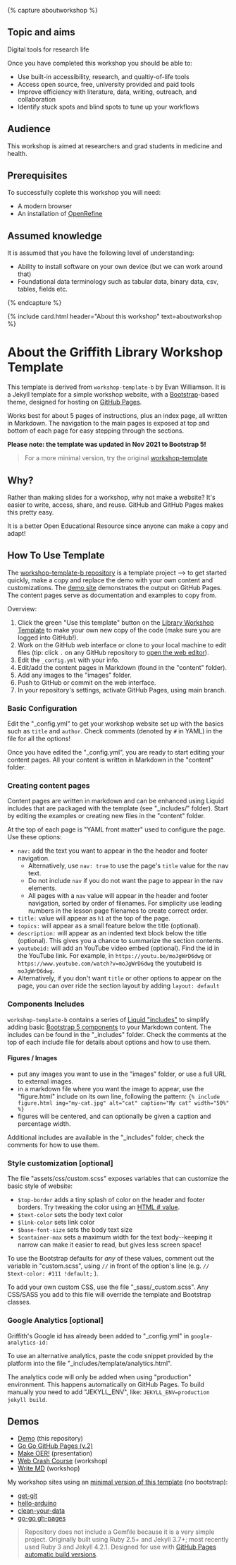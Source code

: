 {% capture aboutworkshop %}

## Topic and aims

Digital tools for research life

Once you have completed this workshop you should be able to:

- Use built-in accessibility, research, and qualtiy-of-life tools
- Access open source, free, university provided and paid tools
- Improve efficiency with literature, data, writing, outreach, and collaboration
- Identify stuck spots and blind spots to tune up your workflows

## Audience

This workshop is aimed at researchers and grad students in medicine and health.

## Prerequisites

To successfully coplete this workshop you will need: 

- A modern browser
- An installation of [OpenRefine](https://openrefine.org)

## Assumed knowledge

It is assumed that you have the following level of understanding:

- Ability to install software on your own device (but we can work around that)
- Foundational data terminology such as tabular data, binary data, csv, tables, fields etc.

{% endcapture %}

{% include card.html header="About this workshop" text=aboutworkshop %}

# About the Griffith Library Workshop Template

This template is derived from `workshop-template-b` by Evan Williamson. It is a Jekyll template for a simple workshop website, with a [Bootstrap](https://getbootstrap.com/)-based theme, designed for hosting on [GitHub Pages](https://pages.github.com/).

Works best for about 5 pages of instructions, plus an index page, all written in Markdown. 
The navigation to the main pages is exposed at top and bottom of each page for easy stepping through the sections.

**Please note: the template was updated in Nov 2021 to Bootstrap 5!**

> For a more minimal version, try the original [workshop-template](https://github.com/evanwill/workshop-template)

## Why?

Rather than making slides for a workshop, why not make a website? 
It's easier to write, access, share, and reuse. 
GitHub and GitHub Pages makes this pretty easy.

It is a better Open Educational Resource since anyone can make a copy and adapt!

## How To Use Template

The [workshop-template-b repository](https://github.com/evanwill/workshop-template-b) is a template project --> to get started quickly, make a copy and replace the demo with your own content and customizations. 
The [demo site](https://evanwill.github.io/workshop-template-b/) demonstrates the output on GitHub Pages.
The content pages serve as documentation and examples to copy from.

Overview:

1. Click the green "Use this template" button on the [Library Workshop Template](https://github.com/GULibrarySandbox/library-template-2022) to make your own new copy of the code (make sure you are logged into GitHub!).
2. Work on the GitHub web interface or clone to your local machine to edit files (tip: click `.` on any GitHub repository to [open the web editor](https://docs.github.com/en/codespaces/the-githubdev-web-based-editor)).
3. Edit the `_config.yml` with your info.
4. Edit/add the content pages in Markdown (found in the "content" folder).
5. Add any images to the "images" folder.
5. Push to GitHub or commit on the web interface.
6. In your repository's settings, activate GitHub Pages, using main branch.

### Basic Configuration

Edit the "_config.yml" to get your workshop website set up with the basics such as `title` and `author`.
Check comments (denoted by `#` in YAML) in the file for all the options!

Once you have edited the "_config.yml", you are ready to start editing your content pages.
All your content is written in Markdown in the "content" folder.

### Creating content pages

Content pages are written in markdown and can be enhanced using Liquid includes that are packaged with the template (see "_includes/" folder).
Start by editing the examples or creating new files in the "content" folder.

At the top of each page is "YAML front matter" used to configure the page.
Use these options:

- `nav:` add the text you want to appear in the the header and footer navigation. 
    - Alternatively, use `nav: true` to use the page's `title` value for the nav text. 
    - Do not include `nav` if you do not want the page to appear in the nav elements.
    - All pages with a `nav` value will appear in the header and footer navigation, sorted by order of filenames. For simplicity use leading numbers in the lesson page filenames to create correct order.
- `title:` value will appear as `h1` at the top of the page.
- `topics:` will appear as a small feature below the title (optional). 
- `description:` will appear as an indented text block below the title (optional). This gives you a chance to summarize the section contents. 
- `youtubeid:` will add an YouTube video embed (optional). Find the id in the YouTube link. For example, in `https://youtu.be/moJgWrD6dwg` or `https://www.youtube.com/watch?v=moJgWrD6dwg` the youtubeid is `moJgWrD6dwg`.
- Alternatively, if you don't want `title` or other options to appear on the page, you can over ride the section layout by adding `layout: default` 

### Components Includes

`workshop-template-b` contains a series of [Liquid "includes"](https://jekyllrb.com/docs/includes/) to simplify adding basic [Bootstrap 5 components](https://getbootstrap.com/docs/5.0/components/) to your Markdown content.
The includes can be found in the "_includes" folder. 
Check the comments at the top of each include file for details about options and how to use them.

#### Figures / Images

- put any images you want to use in the "images" folder, or use a full URL to external images.
- in a markdown file where you want the image to appear, use the "figure.html" include on its own line, following the pattern: `{% include figure.html img="my-cat.jpg" alt="cat" caption="My cat" width="50%" %}`
- figures will be centered, and can optionally be given a caption and percentage width.

Additional includes are available in the "_includes" folder, check the comments for how to use them.

### Style customization [optional]

The file "assets/css/custom.scss" exposes variables that can customize the basic style of website:

- `$top-border` adds a tiny splash of color on the header and footer borders. Try tweaking the color using an [HTML # value](https://www.w3schools.com/colors/colors_picker.asp).
- `$text-color` sets the body text color
- `$link-color` sets link color
- `$base-font-size` sets the body text size
- `$container-max` sets a maximum width for the text body--keeping it narrow can make it easier to read, but gives less screen space!

To use the Bootstrap defaults for *any* of these values, comment out the variable in "custom.scss", using `//` in front of the option's line (e.g. `// $text-color: #111 !default;` ).

To add your own custom CSS, use the file "_sass/_custom.scss".
Any CSS/SASS you add to this file will override the template and Bootstrap classes.

### Google Analytics [optional]

Griffith's Google id has already been added to "_config.yml" in `google-analytics-id:` 

To use an alternative analytics, paste the code snippet provided by the platform into the file "_includes/template/analytics.html".

The analytics code will only be added when using "production" environment. 
This happens automatically on GitHub Pages. 
To build manually you need to add "JEKYLL_ENV", like: `JEKYLL_ENV=production jekyll build`.

## Demos

- [Demo](https://evanwill.github.io/workshop-template-b/) (this repository)
- [Go Go GitHub Pages (v.2)](https://evanwill.github.io/go-go-ghpages-b/)
- [Make OER!](https://evanwill.github.io/make-oer/) (presentation)
- [Web Crash Course](https://evanwill.github.io/web-crash-course/) (workshop)
- [Write MD](https://evanwill.github.io/write-md/) (workshop)

My workshop sites using an [minimal version of this template](https://github.com/evanwill/workshop-template) (no bootstrap):

- [get-git](https://evanwill.github.io/get-git/)
- [hello-arduino](https://evanwill.github.io/hello-arduino/)
- [clean-your-data](https://evanwill.github.io/clean-your-data/)
- [go-go gh-pages](https://evanwill.github.io/go-go-ghpages/)

> Repository does not include a Gemfile because it is a very simple project. 
> Originally built using Ruby 2.5+ and Jekyll 3.7+; most recently used Ruby 3 and Jekyll 4.2.1.
> Designed for use with [GitHub Pages automatic build versions](https://pages.github.com/versions/).
